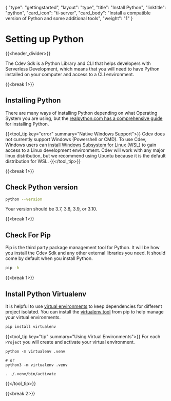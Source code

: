 {
    "type": "gettingstarted",
    "layout": "type",
    "title": "Install Python",
    "linktitle": "python", 
    "card_icon": "ti-server",
    "card_body": "Install a compatible version of Python and some additional tools",
    "weight": "1"
}

# Setting up Python
{{<header_divider>}}


The Cdev Sdk is a Python Library and CLI that helps developers with Serverless Development, which means that you will need to have Python installed on your computer and access to a CLI environment.


{{<break 1>}}
## Installing Python
There are many ways of installing Python depending on what Operating System you are using, but the [realpython.com has a comprehensive guide](https://realpython.com/installing-python/) for installing Python.

{{<tool_tip key="error" summary="Native Windows Support">}}
Cdev does not currently support Windows (Powershell or CMD). To use Cdev, Windows users can [install Windows Subsystem for Linux (WSL)](https://docs.microsoft.com/en-us/windows/wsl/install) to gain access to a Linux development environment. Cdev will work with any major linux distribution, but we recommend using Ubuntu because it is the default distribution for WSL. 
{{</tool_tip>}}


{{<break 1>}}
## Check Python version

```bash
python --version
```

Your version should be 3.7, 3.8, 3.9, or 3.10.


{{<break 1>}}
## Check For Pip
Pip is the third party package management tool for Python. It will be how you install the Cdev Sdk and any other external libraries you need. It should come by default when you install Python.
```bash
pip -h
```

{{<break 1>}}

## Install Python Virtualenv
It is helpful to use [virtual environments](https://realpython.com/python-virtual-environments-a-primer/) to keep dependencies for different project isolated. You can install the [virtualenv tool](https://virtualenv.pypa.io/en/latest/) from pip to help manage your virtual environments. 

```bash
pip install virtualenv
```

{{<tool_tip key="tip" summary="Using Virtual Environments">}}
For each `Project` you will create and activate your virtual environment.
```
python -m virtualenv .venv

# or 
python3 -m virtualenv .venv
```
```
. ./.venv/bin/activate
```
{{</tool_tip>}}

{{<break 2>}}
